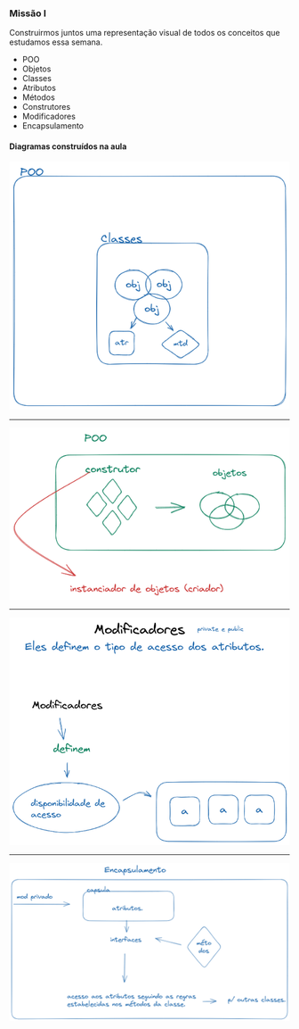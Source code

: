 ### Missão I

Construirmos juntos uma representação visual de todos os conceitos que estudamos essa semana. 

- POO
- Objetos
- Classes
- Atributos
- Métodos
- Construtores
- Modificadores
- Encapsulamento

#### Diagramas construídos na aula

![poo](img/poo.png)

____________________________________________________

![construtor](img/construtor.png)

____________________________________________________

![modificadores](img/modificadores.png)

____________________________________________________

![encapsulamento](img/encapsulamento.png)

